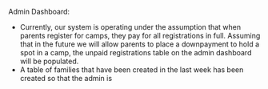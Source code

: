 

Admin Dashboard:
  - Currently, our system is operating under the assumption that when parents register for camps, they pay for all registrations in full. Assuming that in the future we will allow parents to place a downpayment to hold a spot in a camp, the unpaid registrations table on the admin dashboard will be populated. 
  - A table of families that have been created in the last week has been created so that the admin is 